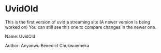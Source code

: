# UvidOld
 This is the first version of uvid a streaming site (A newer version is being worked on)
 You can still see this one to compare changes in the newer one.

Name: UvidOld

Author: Anyanwu Benedict Chukwuemeka
